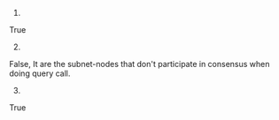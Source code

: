 1. 
True

2. 
False, It are the subnet-nodes that don't participate in consensus when doing query call.


3. 
True